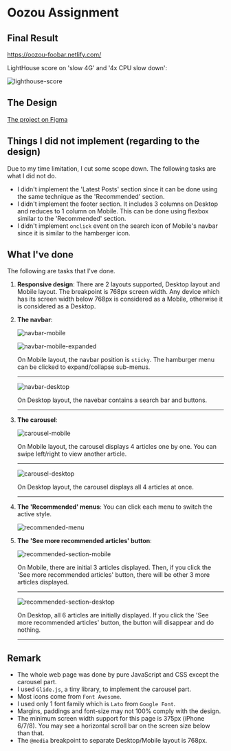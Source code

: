 # Oozou Assignment

## Final Result

https://oozou-foobar.netlify.com/

LightHouse score on 'slow 4G' and '4x CPU slow down':

![lighthouse-score](docs/pagespeed.png 'LightHouse score on Slow 4G and 4x CPU slow down')

## The Design

[The project on Figma](https://www.figma.com/file/GWJ8bcmzV83nznFegX3cqG/Javascript-Test?node-id=0%3A1)

## Things I did not implement (regarding to the design)

Due to my time limitation, I cut some scope down. The following tasks are what I did not do.

- I didn't implement the 'Latest Posts' section since it can be done using the same technique as the 'Recommended' section.
- I didn't implement the footer section. It includes 3 columns on Desktop and reduces to 1 column on Mobile. This can be done using flexbox similar to the 'Recommended' section.
- I didn't implement `onclick` event on the search icon of Mobile's navbar since it is similar to the hamberger icon.

## What I've done

The following are tasks that I've done.

1. **Responsive design**: There are 2 layouts supported, Desktop layout and Mobile layout. The breakpoint is 768px screen width. Any device which has its screen width below 768px is considered as a Mobile, otherwise it is considered as a Desktop.
2. **The navbar**:

   ![navbar-mobile](docs/navbar-mobile.png 'Navbar on Mobile layout')

   ![navbar-mobile-expanded](docs/navbar-mobile-expanded.png 'Navbar on Mobile layout expanded')

   On Mobile layout, the navbar position is `sticky`. The hamburger menu can be clicked to expand/collapse sub-menus.

   ***

   ![navbar-desktop](docs/navbar-desktop.png 'Navbar on Desktop layout')

   On Desktop layout, the navebar contains a search bar and buttons.

   ***

3. **The carousel**:

   ![carousel-mobile](docs/carousel-mobile.png 'The carousel on Mobile layout')

   On Mobile layout, the carousel displays 4 articles one by one. You can swipe left/right to view another article.

   ***

   ![carousel-desktop](docs/carousel-desktop.png 'The carousel on Desktop layout')

   On Desktop layout, the carousel displays all 4 articles at once.

   ***

4. **The 'Recommended' menus**: You can click each menu to switch the active style.

   ![recommended-menu](docs/recommended-menu.png 'The Recommended menus')

5. **The 'See more recommended articles' button**:

   ![recommended-section-mobile](docs/recommended-article-mobile.png 'The Recommended section on Mobile')

   On Mobile, there are initial 3 articles displayed. Then, if you click the 'See more recommended articles' button, there will be other 3 more articles displayed.

   ***

   ![recommended-section-desktop](docs/recommended-article-desktop.png 'The Recommended section on Desktop')

   On Desktop, all 6 articles are initially displayed. If you click the 'See more recommended articles' button, the button will disappear and do nothing.

   ***

## Remark

- The whole web page was done by pure JavaScript and CSS except the carousel part.
- I used `Glide.js`, a tiny library, to implement the carousel part.
- Most icons come from `Font Awesome`.
- I used only 1 font family which is `Lato` from `Google Font`.
- Margins, paddings and font-size may not 100% comply with the design.
- The minimum screen width support for this page is 375px (iPhone 6/7/8). You may see a horizontal scroll bar on the screen size below than that.
- The `@media` breakpoint to separate Desktop/Mobile layout is 768px.
